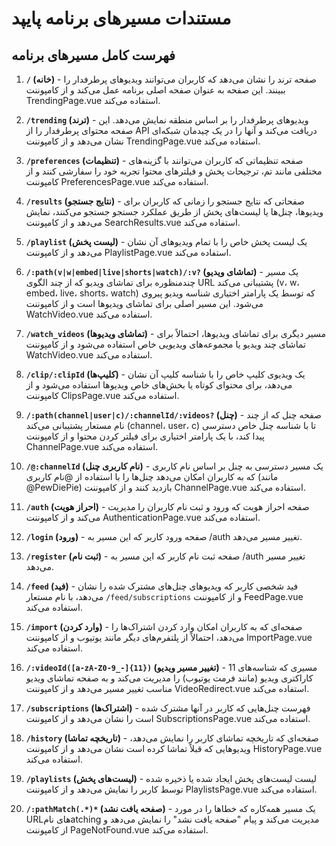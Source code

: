 # مستندات مسیرهای برنامه پایپد

## فهرست کامل مسیرهای برنامه

1. **`/` (خانه)** - صفحه ترند را نشان می‌دهد که کاربران می‌توانند ویدیوهای پرطرفدار را ببینند. این صفحه به عنوان صفحه اصلی برنامه عمل می‌کند و از کامپوننت TrendingPage.vue استفاده می‌کند.

2. **`/trending` (ترند)** - ویدیوهای پرطرفدار را بر اساس منطقه نمایش می‌دهد. این صفحه محتوای پرطرفدار را از API دریافت می‌کند و آنها را در یک چیدمان شبکه‌ای نشان می‌دهد و از کامپوننت TrendingPage.vue استفاده می‌کند.

3. **`/preferences` (تنظیمات)** - صفحه تنظیماتی که کاربران می‌توانند با گزینه‌های مختلفی مانند تم، ترجیحات پخش و فیلترهای محتوا تجربه خود را سفارشی کنند و از کامپوننت PreferencesPage.vue استفاده می‌کند.

4. **`/results` (نتایج جستجو)** - صفحاتی که نتایج جستجو را زمانی که کاربران برای ویدیوها، چنل‌ها یا لیست‌های پخش از طریق عملکرد جستجو جستجو می‌کنند، نمایش می‌دهد و از کامپوننت SearchResults.vue استفاده می‌کند.

5. **`/playlist` (لیست پخش)** - یک لیست پخش خاص را با تمام ویدیوهای آن نشان می‌دهد و از کامپوننت PlaylistPage.vue استفاده می‌کند.

6. **`/:path(v|w|embed|live|shorts|watch)/:v?` (تماشای ویدیو)** - یک مسیر چندمنظوره برای تماشای ویدیو که از چند الگوی URL پشتیبانی می‌کند (v، w، embed، live، shorts، watch) که توسط یک پارامتر اختیاری شناسه ویدیو پیروی می‌شود. این مسیر اصلی برای تماشای ویدیوها است و از کامپوننت WatchVideo.vue استفاده می‌کند.

7. **`/watch_videos` (تماشای ویدیوها)** - مسیر دیگری برای تماشای ویدیوها، احتمالاً برای تماشای چند ویدیو یا مجموعه‌های ویدیویی خاص استفاده می‌شود و از کامپوننت WatchVideo.vue استفاده می‌کند.

8. **`/clip/:clipId` (کلیپ‌ها)** - یک ویدیوی کلیپ خاص را با شناسه کلیپ آن نشان می‌دهد، برای محتوای کوتاه یا بخش‌های خاص ویدیوها استفاده می‌شود و از کامپوننت ClipsPage.vue استفاده می‌کند.

9. **`/:path(channel|user|c)/:channelId/:videos?` (چنل)** - صفحه چنل که از چند نام مستعار پشتیبانی می‌کند (channel، user، c) تا با شناسه چنل خاص دسترسی پیدا کند، با یک پارامتر اختیاری برای فیلتر کردن محتوا و از کامپوننت ChannelPage.vue استفاده می‌کند.

10. **`/@:channelId` (نام کاربری چنل)** - یک مسیر دسترسی به چنل بر اساس نام کاربری که به کاربران امکان می‌دهد چنل‌ها را با استفاده از @نام کاربری (مانند @PewDiePie) بازدید کنند و از کامپوننت ChannelPage.vue استفاده می‌کند.

11. **`/auth` (احراز هویت)** - صفحه احراز هویت که ورود و ثبت نام کاربران را مدیریت می‌کند و از کامپوننت AuthenticationPage.vue استفاده می‌کند.

12. **`/login` (ورود)** - صفحه ورود کاربر که این مسیر به /auth تغییر مسیر می‌دهد.

13. **`/register` (ثبت نام)** - صفحه ثبت نام کاربر که این مسیر به /auth تغییر مسیر می‌دهد.

14. **`/feed` (فید)** - فید شخصی کاربر که ویدیوهای چنل‌های مشترک شده را نشان می‌دهد، با نام مستعار `/feed/subscriptions` و از کامپوننت FeedPage.vue استفاده می‌کند.

15. **`/import` (وارد کردن)** - صفحه‌ای که به کاربران امکان وارد کردن اشتراک‌ها را می‌دهد، احتمالاً از پلتفرم‌های دیگر مانند یوتیوب و از کامپوننت ImportPage.vue استفاده می‌کند.

16. **`/:videoId([a-zA-Z0-9_-]{11})` (تغییر مسیر ویدیو)** - مسیری که شناسه‌های 11 کاراکتری ویدیو (مانند فرمت یوتیوب) را مدیریت می‌کند و به صفحه تماشای ویدیو مناسب تغییر مسیر می‌دهد و از کامپوننت VideoRedirect.vue استفاده می‌کند.

17. **`/subscriptions` (اشتراک‌ها)** - فهرست چنل‌هایی که کاربر در آنها مشترک شده است را نشان می‌دهد و از کامپوننت SubscriptionsPage.vue استفاده می‌کند.

18. **`/history` (تاریخچه تماشا)** - صفحه‌ای که تاریخچه تماشای کاربر را نمایش می‌دهد، ویدیوهایی که قبلاً تماشا کرده است نشان می‌دهد و از کامپوننت HistoryPage.vue استفاده می‌کند.

19. **`/playlists` (لیست‌های پخش)** - لیست لیست‌های پخش ایجاد شده یا ذخیره شده توسط کاربر را نمایش می‌دهد و از کامپوننت PlaylistsPage.vue استفاده می‌کند.

20. **`/:pathMatch(.*)*` (صفحه یافت نشد)** - یک مسیر همه‌کاره که خطاها را در مورد URLهای نامatching مدیریت می‌کند و پیام "صفحه یافت نشد" را نمایش می‌دهد و از کامپوننت PageNotFound.vue استفاده می‌کند.